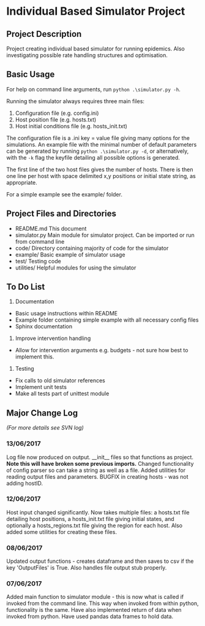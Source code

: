 # Individual Based Simulator Project

## Project Description

Project creating individual based simulator for running epidemics.  Also investigating possible rate handling structures and optimisation.

## Basic Usage
For help on command line arguments, run `python .\simulator.py -h`.

Running the simulator always requires three main files:
1. Configuration file (e.g. config.ini)
1. Host position file (e.g. hosts.txt)
1. Host initial conditions file (e.g. hosts_init.txt)

The configuration file is a .ini key = value file giving many options for the simulations.  An example file with the minimal number of default parameters can be generated by running `python .\simulator.py -d`, or alternatively, with the `-k` flag the keyfile detailing all possible options is generated.

The first line of the two host files gives the number of hosts.  There is then one line per host with space delimited x,y positions or initial state string, as appropriate.

For a simple example see the example/ folder.

## Project Files and Directories

* README.md This document
* simulator.py Main module for simulator project.  Can be imported or run from command line
* code/ Directory containing majority of code for the simulator
* example/ Basic example of simulator usage
* test/ Testing code
* utilities/ Helpful modules for using the simulator

## To Do List
1. Documentation
  * Basic usage instructions within README
  * Example folder containing simple example with all necessary config files
  * Sphinx documentation
1. Improve intervention handling
  * Allow for intervention arguments e.g. budgets - not sure how best to implement this.
1. Testing
  * Fix calls to old simulator references
  * Implement unit tests
  * Make all tests part of unittest module


## Major Change Log
*(For more details see SVN log)*

### 13/06/2017
Log file now produced on output.  \_\_init\_\_ files so that functions as project.  __Note this will have broken some previous imports.__  Changed functionality of config parser so can take a string as well as a file.  Added utilities for reading output files and parameters.  BUGFIX in creating hosts - was not adding hostID.

### 12/06/2017
Host input changed significantly.  Now takes multiple files: a hosts.txt file detailing host positions, a hosts_init.txt file giving initial states, and optionally a hosts_regions.txt file giving the region for each host.  Also added some utilities for creating these files.

### 08/06/2017
Updated output functions - creates dataframe and then saves to csv if the key 'OutputFiles' is True.  Also handles file output stub properly.

### 07/06/2017
Added main function to simulator module - this is now what is called if invoked from the command line.  This way when invoked from within python, functionality is the same.  Have also implemented return of data when invoked from python.  Have used pandas data frames to hold data.
